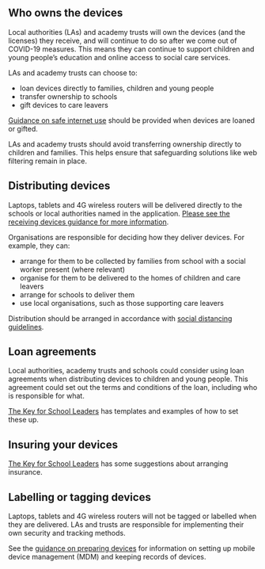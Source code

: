 ## Who owns the devices

Local authorities (LAs) and academy trusts will own the devices (and the licenses) they receive, and will continue to do so after we come out of COVID-19 measures. This means they can continue to support children and young people’s education and online access to social care services.

LAs and academy trusts can choose to:

*   loan devices directly to families, children and young people
*   transfer ownership to schools
*   gift devices to care leavers

[Guidance on safe internet use](https://www.saferinternet.org.uk/) should be provided when devices are loaned or gifted.

LAs and academy trusts should avoid transferring ownership directly to children and families. This helps ensure that safeguarding solutions like web filtering remain in place.

## Distributing devices

Laptops, tablets and 4G wireless routers will be delivered directly to the schools or local authorities named in the application. [Please see the receiving devices guidance for more information](/devices/receiving-devices).

Organisations are responsible for deciding how they deliver devices. For example, they can:

*   arrange for them to be collected by families from school with a social worker present (where relevant)
*   organise for them to be delivered to the homes of children and care leavers
*   arrange for schools to deliver them
*   use local organisations, such as those supporting care leavers

Distribution should be arranged in accordance with [social distancing guidelines](https://www.gov.uk/government/publications/staying-alert-and-safe-social-distancing).

## Loan agreements

Local authorities, academy trusts and schools could consider using loan agreements when distributing devices to children and young people. This agreement could set out the terms and conditions of the loan, including who is responsible for what.

[The Key for School Leaders](https://covid19.thekeysupport.com/covid-19/deliver-remote-learning/make-tech-work-you/loaning-it-equipment-pupils-and-staff/#section-1) has templates and examples of how to set these up.

## Insuring your devices

[The Key for School Leaders](https://covid19.thekeysupport.com/covid-19/deliver-remote-learning/make-tech-work-you/loaning-it-equipment-pupils-and-staff/?marker=full-search-q-loan%20agreement-result-1) has some suggestions about arranging insurance.

## Labelling or tagging devices

Laptops, tablets and 4G wireless routers will not be tagged or labelled when they are delivered. LAs and trusts are responsible for implementing their own security and tracking methods.  

See the [guidance on preparing devices](/devices/preparing-chromebooks) for information on setting up mobile device management (MDM) and keeping records of devices.

